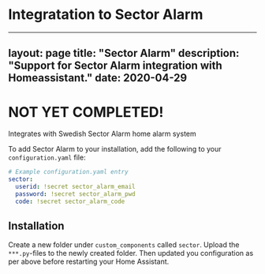 # Integratation to Sector Alarm
---
layout: page
title: "Sector Alarm"
description: "Support for Sector Alarm integration with Homeassistant."
date: 2020-04-29
---

# NOT YET COMPLETED!

Integrates with Swedish Sector Alarm home alarm system

To add Sector Alarm to your installation, add the following to your `configuration.yaml` file:

```yaml
# Example configuration.yaml entry
sector:
  userid: !secret sector_alarm_email
  password: !secret sector_alarm_pwd
  code: !secret sector_alarm_code
```

## Installation

Create a new folder under `custom_components` called `sector`. Upload the `***.py`-files to the newly created folder. Then updated you configuration as per above before restarting your Home Assistant.
